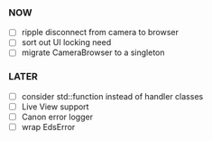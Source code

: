 ### NOW
- [ ] ripple disconnect from camera to browser
- [ ] sort out UI locking need
- [ ] migrate CameraBrowser to a singleton

### LATER
- [ ] consider std::function instead of handler classes
- [ ] Live View support
- [ ] Canon error logger
- [ ] wrap EdsError

